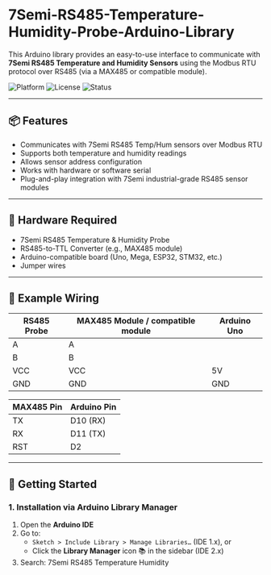 # 7Semi-RS485-Temperature-Humidity-Probe-Arduino-Library

This Arduino library provides an easy-to-use interface to communicate with **7Semi RS485 Temperature and Humidity Sensors** using the Modbus RTU protocol over RS485 (via a MAX485 or compatible module).

![Platform](https://img.shields.io/badge/platform-arduino-blue.svg)
![License](https://img.shields.io/badge/license-MIT-green.svg)
![Status](https://img.shields.io/badge/status-active-brightgreen.svg)

---

## 📦 Features

- Communicates with 7Semi RS485 Temp/Hum sensors over Modbus RTU
- Supports both temperature and humidity readings
- Allows sensor address configuration
- Works with hardware or software serial
- Plug-and-play integration with 7Semi industrial-grade RS485 sensor modules

---

## 🔧 Hardware Required

- 7Semi RS485 Temperature & Humidity Probe  
- RS485-to-TTL Converter (e.g., MAX485 module)  
- Arduino-compatible board (Uno, Mega, ESP32, STM32, etc.)  
- Jumper wires

---

## 🧪 Example Wiring

| RS485 Probe | MAX485 Module /  compatible module | Arduino Uno |
|-------------|----------------------------------- |-------------|
| A           | A                                  |             |
| B           | B                                  |             |
| VCC         | VCC                                | 5V          |
| GND         | GND                                | GND         |

| MAX485 Pin  | Arduino Pin |
|-------------|-------------|
| TX          | D10 (RX)    |
| RX          | D11 (TX)    |
| RST         | D2          |



---

## 🚀 Getting Started

### 1. Installation via Arduino Library Manager

1. Open the **Arduino IDE**
2. Go to:
   - `Sketch > Include Library > Manage Libraries…` (IDE 1.x), or  
   - Click the **Library Manager** icon 📚 in the sidebar (IDE 2.x)
3. Search:
   7Semi RS485 Temperature Humidity

